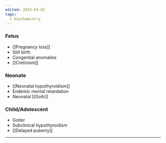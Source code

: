 ```yaml
---
edited: 2024-03-02
tags:
  - biochemistry
---
```

### Fetus
- [[Pregnancy loss]]
- Still birth
- Congenital anomalies
- [[Cretinism]]

### Neonate
- [[Neonatal hypothyroidism]]
- Endemic mental retardation
- Neonatal [[Goitr]]

### Child/Adolescent
- Goiter
- Subclinical hypothyroidism
- [[Delayed puberty]]


---
